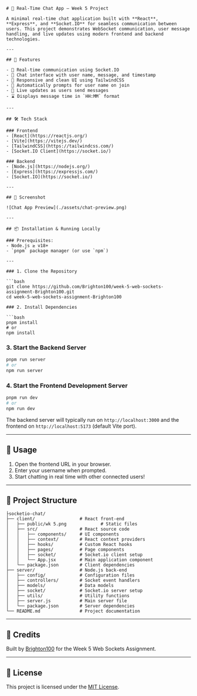 ```
# 💬 Real-Time Chat App – Week 5 Project

A minimal real-time chat application built with **React**, **Express**, and **Socket.IO** for seamless communication between users. This project demonstrates WebSocket communication, user message handling, and live updates using modern frontend and backend technologies.

---

## 🚀 Features

- 🔌 Real-time communication using Socket.IO
- 💬 Chat interface with user name, message, and timestamp
- 📱 Responsive and clean UI using TailwindCSS
- 🎯 Automatically prompts for user name on join
- 🔁 Live updates as users send messages
- ⌛ Displays message time in `HH:MM` format

---

## 🛠 Tech Stack

### Frontend
- [React](https://reactjs.org/)
- [Vite](https://vitejs.dev/)
- [TailwindCSS](https://tailwindcss.com/)
- [Socket.IO Client](https://socket.io/)

### Backend
- [Node.js](https://nodejs.org/)
- [Express](https://expressjs.com/)
- [Socket.IO](https://socket.io/)

---

## 📸 Screenshot

![Chat App Preview](./assets/chat-preview.png)

---

## 📦 Installation & Running Locally

### Prerequisites:
- Node.js ≥ v18+
- `pnpm` package manager (or use `npm`)

---

### 1. Clone the Repository

```bash
git clone https://github.com/Brighton100/week-5-web-sockets-assignment-Brighton100.git
cd week-5-web-sockets-assignment-Brighton100

### 2. Install Dependencies

```bash
pnpm install
# or
npm install
```

### 3. Start the Backend Server

```bash
pnpm run server
# or
npm run server
```

### 4. Start the Frontend Development Server

```bash
pnpm run dev
# or
npm run dev
```

The backend server will typically run on `http://localhost:3000` and the frontend on `http://localhost:5173` (default Vite port).

---

## 📝 Usage

1. Open the frontend URL in your browser.
2. Enter your username when prompted.
3. Start chatting in real time with other connected users!

---

## 📂 Project Structure

```
├socketio-chat/
├── client/                 # React front-end
│   ├── public/wk 5.png             # Static files
│   ├── src/                # React source code
│   │   ├── components/     # UI components
│   │   ├── context/        # React context providers
│   │   ├── hooks/          # Custom React hooks
│   │   ├── pages/          # Page components
│   │   ├── socket/         # Socket.io client setup
│   │   └── App.jsx         # Main application component
│   └── package.json        # Client dependencies
├── server/                 # Node.js back-end
│   ├── config/             # Configuration files
│   ├── controllers/        # Socket event handlers
│   ├── models/             # Data models
│   ├── socket/             # Socket.io server setup
│   ├── utils/              # Utility functions
│   ├── server.js           # Main server file
│   └── package.json        # Server dependencies
└── README.md               # Project documentation

```

---

## 🙌 Credits

Built by [Brighton100](https://github.com/Brighton100) for the Week 5 Web Sockets Assignment.

---

## 📃 License

This project is licensed under the [MIT License](LICENSE).
```
